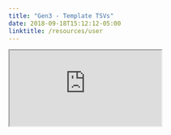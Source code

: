 ```yaml
---
title: "Gen3 - Template TSVs"
date: 2018-09-18T15:12:12-05:00
linktitle: /resources/user
---
```


<div class="g3-iframe-wrapper">
<iframe class="g3-iframe" src="https://uc-cdis.github.io/gen3-user-doc/appendices/template-tsvs/">
</iframe>
</div>